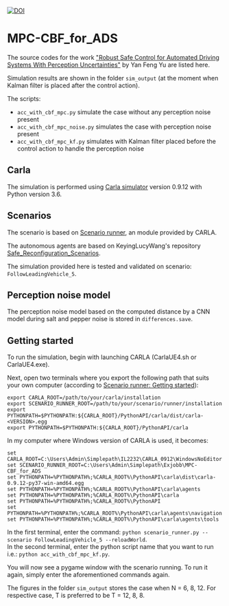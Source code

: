 [![DOI](https://zenodo.org/badge/505930246.svg)](https://zenodo.org/badge/latestdoi/505930246)
# MPC-CBF_for_ADS

The source codes for the work ["Robust Safe Control for Automated Driving Systems With Perception Uncertainties"](https://kth.diva-portal.org/smash/record.jsf?dswid=-2929&pid=diva2%3A1704875&c=2&searchType=SIMPLE&language=no&query=feng+yu&af=%5B%22dateIssued%3A2022%22%5D&aq=%5B%5B%5D%5D&aq2=%5B%5B%5D%5D&aqe=%5B%5D&noOfRows=50&sortOrder=author_sort_asc&sortOrder2=title_sort_asc&onlyFullText=false&sf=all) by Yan Feng Yu are listed here.

Simulation results are shown in the folder `sim_output` (at the moment when Kalman filter is placed after the control action). 

The scripts: 
* `acc_with_cbf_mpc.py` simulate the case without any perception noise present
* `acc_with_cbf_mpc_noise.py` simulates the case with perception noise present
* `acc_with_cbf_mpc_kf.py` simulates with Kalman filter placed before the control action to handle the perception noise


## Carla

The simulation is performed using [Carla simulator](https://github.com/carla-simulator/carla) version 0.9.12 with Python version 3.6.

## Scenarios

The scenario is based on [Scenario runner](https://github.com/carla-simulator/scenario_runner), an module provided by CARLA.

The autonomous agents are based on KeyingLucyWang's repository [Safe_Reconfiguration_Scenarios](https://github.com/KeyingLucyWang/Safe_Reconfiguration_Scenarios).

The simulation provided here is tested and validated on scenario: `FollowLeadingVehicle_5`.

## Perception noise model

The perception noise model based on the computed distance by a CNN model during salt and pepper noise is stored in `differences.save`.

## Getting started

To run the simulation, begin with launching CARLA (CarlaUE4.sh or CarlaUE4.exe).

Next, open two terminals where you export the following path that suits your own computer (according to [Scenario runner: Getting started](https://carla-scenariorunner.readthedocs.io/en/latest/getting_scenariorunner/)):
```
export CARLA_ROOT=/path/to/your/carla/installation
export SCENARIO_RUNNER_ROOT=/path/to/your/scenario/runner/installation
export PYTHONPATH=$PYTHONPATH:${CARLA_ROOT}/PythonAPI/carla/dist/carla-<VERSION>.egg
export PYTHONPATH=$PYTHONPATH:${CARLA_ROOT}/PythonAPI/carla
```
In my computer where Windows version of CARLA is used, it becomes:
```
set CARLA_ROOT=C:\Users\Admin\Simplepath\IL2232\CARLA_0912\WindowsNoEditor
set SCENARIO_RUNNER_ROOT=C:\Users\Admin\Simplepath\Exjobb\MPC-CBF_for_ADS
set PYTHONPATH=%PYTHONPATH%;%CARLA_ROOT%\PythonAPI\carla\dist\carla-0.9.12-py37-win-amd64.egg
set PYTHONPATH=%PYTHONPATH%;%CARLA_ROOT%\PythonAPI\carla\agents
set PYTHONPATH=%PYTHONPATH%;%CARLA_ROOT%\PythonAPI\carla
set PYTHONPATH=%PYTHONPATH%;%CARLA_ROOT%\PythonAPI
set PYTHONPATH=%PYTHONPATH%;%CARLA_ROOT%\PythonAPI\carla\agents\navigation
set PYTHONPATH=%PYTHONPATH%;%CARLA_ROOT%\PythonAPI\carla\agents\tools
```
In the first terminal, enter the command: `python scenario_runner.py --scenario FollowLeadingVehicle_5 --reloadWorld`.  
In the second terminal, enter the python script name that you want to run i.e.: `python acc_with_cbf_mpc_kf.py`.

You will now see a pygame window with the scenario running. To run it again, simply enter the aforementioned commands again. 

The figures in the folder `sim_output` stores the case when N = 6, 8, 12. For respective case, T is preferred to be T = 12, 8, 8.
